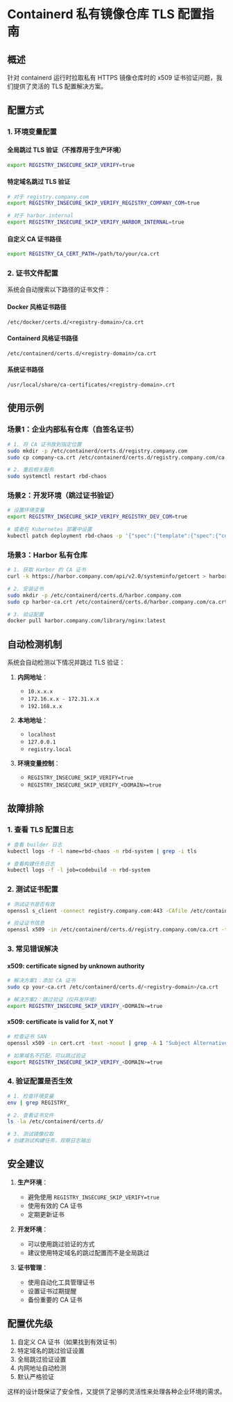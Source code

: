 # Containerd 私有镜像仓库 TLS 配置指南

## 概述

针对 containerd 运行时拉取私有 HTTPS 镜像仓库时的 x509 证书验证问题，我们提供了灵活的 TLS 配置解决方案。

## 配置方式

### 1. 环境变量配置

#### 全局跳过 TLS 验证（不推荐用于生产环境）
```bash
export REGISTRY_INSECURE_SKIP_VERIFY=true
```

#### 特定域名跳过 TLS 验证
```bash
# 对于 registry.company.com
export REGISTRY_INSECURE_SKIP_VERIFY_REGISTRY_COMPANY_COM=true

# 对于 harbor.internal
export REGISTRY_INSECURE_SKIP_VERIFY_HARBOR_INTERNAL=true
```

#### 自定义 CA 证书路径
```bash
export REGISTRY_CA_CERT_PATH=/path/to/your/ca.crt
```

### 2. 证书文件配置

系统会自动搜索以下路径的证书文件：

#### Docker 风格证书路径
```
/etc/docker/certs.d/<registry-domain>/ca.crt
```

#### Containerd 风格证书路径
```
/etc/containerd/certs.d/<registry-domain>/ca.crt
```

#### 系统证书路径
```
/usr/local/share/ca-certificates/<registry-domain>.crt
```

## 使用示例

### 场景1：企业内部私有仓库（自签名证书）

```bash
# 1. 将 CA 证书放到指定位置
sudo mkdir -p /etc/containerd/certs.d/registry.company.com
sudo cp company-ca.crt /etc/containerd/certs.d/registry.company.com/ca.crt

# 2. 重启相关服务
sudo systemctl restart rbd-chaos
```

### 场景2：开发环境（跳过证书验证）

```bash
# 设置环境变量
export REGISTRY_INSECURE_SKIP_VERIFY_REGISTRY_DEV_COM=true

# 或者在 Kubernetes 部署中设置
kubectl patch deployment rbd-chaos -p '{"spec":{"template":{"spec":{"containers":[{"name":"rbd-chaos","env":[{"name":"REGISTRY_INSECURE_SKIP_VERIFY_REGISTRY_DEV_COM","value":"true"}]}]}}}}'
```

### 场景3：Harbor 私有仓库

```bash
# 1. 获取 Harbor 的 CA 证书
curl -k https://harbor.company.com/api/v2.0/systeminfo/getcert > harbor-ca.crt

# 2. 安装证书
sudo mkdir -p /etc/containerd/certs.d/harbor.company.com
sudo cp harbor-ca.crt /etc/containerd/certs.d/harbor.company.com/ca.crt

# 3. 验证配置
docker pull harbor.company.com/library/nginx:latest
```

## 自动检测机制

系统会自动检测以下情况并跳过 TLS 验证：

1. **内网地址**：
   - `10.x.x.x`
   - `172.16.x.x - 172.31.x.x`
   - `192.168.x.x`

2. **本地地址**：
   - `localhost`
   - `127.0.0.1`
   - `registry.local`

3. **环境变量控制**：
   - `REGISTRY_INSECURE_SKIP_VERIFY=true`
   - `REGISTRY_INSECURE_SKIP_VERIFY_<DOMAIN>=true`

## 故障排除

### 1. 查看 TLS 配置日志

```bash
# 查看 builder 日志
kubectl logs -f -l name=rbd-chaos -n rbd-system | grep -i tls

# 查看构建任务日志
kubectl logs -f -l job=codebuild -n rbd-system
```

### 2. 测试证书配置

```bash
# 测试证书是否有效
openssl s_client -connect registry.company.com:443 -CAfile /etc/containerd/certs.d/registry.company.com/ca.crt

# 验证证书信息
openssl x509 -in /etc/containerd/certs.d/registry.company.com/ca.crt -text -noout
```

### 3. 常见错误解决

#### x509: certificate signed by unknown authority
```bash
# 解决方案1：添加 CA 证书
sudo cp your-ca.crt /etc/containerd/certs.d/<registry-domain>/ca.crt

# 解决方案2：跳过验证（仅开发环境）
export REGISTRY_INSECURE_SKIP_VERIFY_<DOMAIN>=true
```

#### x509: certificate is valid for X, not Y
```bash
# 检查证书 SAN
openssl x509 -in cert.crt -text -noout | grep -A 1 "Subject Alternative Name"

# 如果域名不匹配，可以跳过验证
export REGISTRY_INSECURE_SKIP_VERIFY_<DOMAIN>=true
```

### 4. 验证配置是否生效

```bash
# 1. 检查环境变量
env | grep REGISTRY_

# 2. 查看证书文件
ls -la /etc/containerd/certs.d/

# 3. 测试镜像拉取
# 创建测试构建任务，观察日志输出
```

## 安全建议

1. **生产环境**：
   - 避免使用 `REGISTRY_INSECURE_SKIP_VERIFY=true`
   - 使用有效的 CA 证书
   - 定期更新证书

2. **开发环境**：
   - 可以使用跳过验证的方式
   - 建议使用特定域名的跳过配置而不是全局跳过

3. **证书管理**：
   - 使用自动化工具管理证书
   - 设置证书过期提醒
   - 备份重要的 CA 证书

## 配置优先级

1. 自定义 CA 证书（如果找到有效证书）
2. 特定域名的跳过验证设置
3. 全局跳过验证设置
4. 内网地址自动检测
5. 默认严格验证

这样的设计既保证了安全性，又提供了足够的灵活性来处理各种企业环境的需求。
